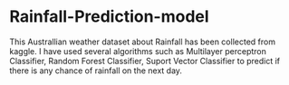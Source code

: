 # Rainfall-Prediction-model
This Australlian weather dataset about Rainfall has been collected from kaggle. I have used several algorithms such as  Multilayer perceptron Classifier, Random Forest Classifier, Suport Vector Classifier to predict if there is any chance of rainfall on the next day.  
